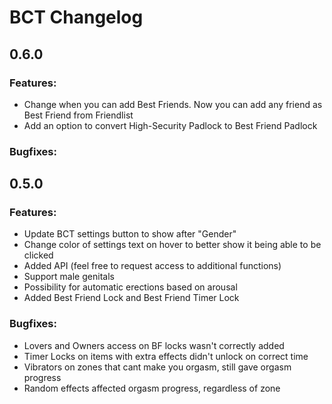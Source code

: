 # BCT Changelog
## 0.6.0
### Features:
- Change when you can add Best Friends. Now you can add any friend as Best Friend from Friendlist
- Add an option to convert High-Security Padlock to Best Friend Padlock

### Bugfixes:


## 0.5.0
### Features:
- Update BCT settings button to show after "Gender"
- Change color of settings text on hover to better show it being able to be clicked
- Added API (feel free to request access to additional functions)
- Support male genitals
- Possibility for automatic erections based on arousal
- Added Best Friend Lock and Best Friend Timer Lock

### Bugfixes:
- Lovers and Owners access on BF locks wasn't correctly added 
- Timer Locks on items with extra effects didn't unlock on correct time
- Vibrators on zones that cant make you orgasm, still gave orgasm progress
- Random effects affected orgasm progress, regardless of zone